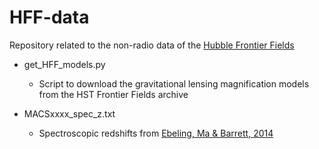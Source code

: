 # HFF-data

Repository related to the non-radio data of the [Hubble Frontier Fields](http://www.stsci.edu/hst/campaigns/frontier-fields/)

* get_HFF_models.py
  * Script to download the gravitational lensing magnification models from the HST Frontier Fields archive

* MACSxxxx_spec_z.txt
  * Spectroscopic redshifts from [Ebeling, Ma & Barrett, 2014](http://adsabs.harvard.edu/abs/2014ApJS..211...21E)
